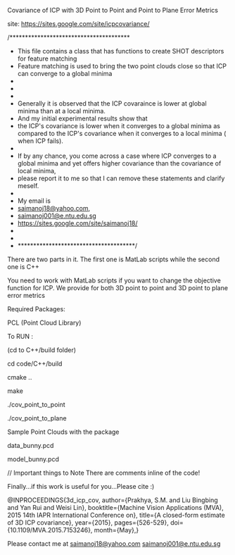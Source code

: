 Covariance of ICP with 3D Point to Point and Point to Plane Error Metrics

site: https://sites.google.com/site/icpcovariance/

/***************************************
 * This file contains a class that has functions to create SHOT descriptors for feature matching
 * Feature matching is used to bring the two point clouds close so that ICP can converge to a global minima
 *
 *
 *
 * Generally it is observed that the ICP covaraince is lower at global minima than at a local minima.
 * And my initial experimental results show that
 * the ICP's covariance is lower when it converges to a global minima as compared to the ICP's covariance when it converges to a local minima ( when ICP fails).
 *
 * If by any chance, you come across a case where ICP converges to a global minima and yet offers higher covariance than the covariance of local minima,
 * please report it to me so that I can remove these statements and clarify meself.
 *
 * My email is
 * saimanoj18@yahoo.com,
 * saimanoj001@e.ntu.edu.sg
 * https://sites.google.com/site/saimanoj18/
 *
 *
 * **************************************/

There are two parts in it. The first one is MatLab scripts while the second one is C++

You need to work with MatLab scripts if you want to change the objective function for ICP. We provide for both 3D point to point and 3D point to plane error metrics


Required Packages:

PCL (Point Cloud Library)

To RUN :

(cd to C++/build folder)

cd code/C++/build

cmake ..

make

./cov_point_to_point

./cov_point_to_plane


Sample Point Clouds with the package

data_bunny.pcd

model_bunny.pcd

// Important things to Note
There are comments inline of the code!

Finally...if this work is useful for you...Please cite :)


@INPROCEEDINGS{3d_icp_cov,
author={Prakhya, S.M. and Liu Bingbing and Yan Rui and Weisi Lin},
booktitle={Machine Vision Applications (MVA), 2015 14th IAPR International Conference on},
title={A closed-form estimate of 3D ICP covariance},
year={2015},
pages={526-529},
doi={10.1109/MVA.2015.7153246},
month={May},}


Please contact me at
saimanoj18@yahoo.com
saimanoj001@e.ntu.edu.sg


